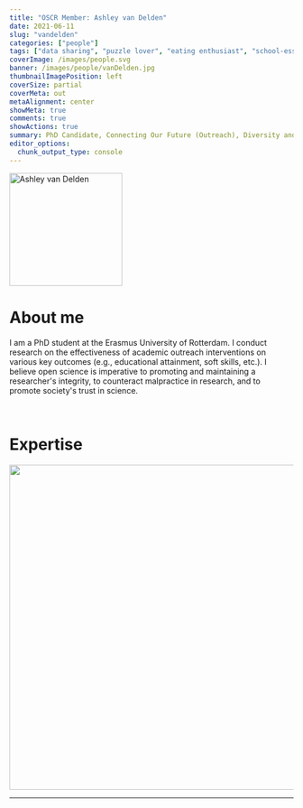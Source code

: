 ```yaml
---
title: "OSCR Member: Ashley van Delden"
date: 2021-06-11
slug: "vandelden"
categories: ["people"]
tags: ["data sharing", "puzzle lover", "eating enthusiast", "school-essb"] # top 3 categories + unique + school
coverImage: /images/people.svg
banner: /images/people/vanDelden.jpg
thumbnailImagePosition: left
coverSize: partial
coverMeta: out
metaAlignment: center
showMeta: true
comments: true
showActions: true
summary: PhD Candidate, Connecting Our Future (Outreach), Diversity and Inclusion, ESSB
editor_options: 
  chunk_output_type: console
---
```


<!-- EMAIL -->
<p>
  <a href="mailto:a.s.j.vandelden@eur.nl">
  <img border="0" alt="Ashley van Delden" src="/images/people/vanDelden.jpg" width="200" height="200" align="center">
  </a>
</p>


<p align="center">
<!--  CV
  <a href="" class="fa-solid fa-file" style="color:#000000;">
  </a> -->

<!-- TWITTER 
  <a href="" class="fa-brands fa-x-twitter" style="color:#000000;">
  </a>
  -->

<!-- GOOGLE SCHOLAR
  <a href="" class="fa-brands fa-google-scholar" style="color:#000000;">
  </a>
  -->
  
<!-- RESEARCHGATE  --> 
  <a href="https://www.researchgate.net/profile/Ashley-Van-Delden" class="fa-brands fa-researchgate" style="color:#000000;">
  </a>
  
<!-- LINKEDIN --> 
  <a href="https://www.linkedin.com/in/ashley-van-delden-722320aa/" class="fa-brands fa-linkedin" style="color:#000000;">
  </a>  
  
  <!-- ORCID 
  <a href="" class="fa-brands fa-orcid" style="color:#000000;">
  </a> -->

<!-- PERSONAL WEBSITE 
  <a href="" class="fa-solid fa-link" style="color:#000000;">
  </a> -->

<!-- GITHUB 
  <a href="" class="fa-brands fa-github" style="color:#000000;"> 
  </a> -->
</p>

# About me

I am a PhD student at the Erasmus University of Rotterdam. I conduct research on the effectiveness of academic outreach interventions on various key outcomes (e.g., educational attainment, soft skills, etc.). I believe open science is imperative to promoting and maintaining a researcher's integrity, to counteract malpractice in research, and to promote society's trust in science.

<BR>

# Expertise

<img src="{{< blogdown/postref >}}index_files/figure-html/radarPlot-1.png" width="576" />

***


